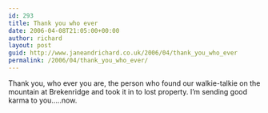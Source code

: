 ```yaml
---
id: 293
title: Thank you who ever
date: 2006-04-08T21:05:00+00:00
author: richard
layout: post
guid: http://www.janeandrichard.co.uk/2006/04/thank_you_who_ever
permalink: /2006/04/thank_you_who_ever/
---
```

Thank you, who ever you are, the person who found our walkie-talkie on the mountain at Brekenridge and took it in to lost property. I&#8217;m sending good karma to you&#8230;..now.